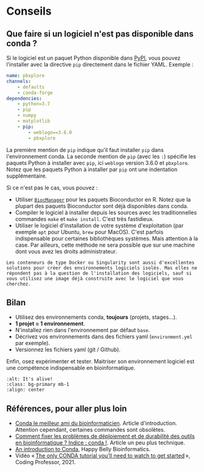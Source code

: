 # Conseils

## Que faire si un logiciel n'est pas disponible dans conda ?

Si le logiciel est un paquet Python disponible dans [PyPI](https://pypi.org/), vous pouvez l'installer avec la directive `pip` directement dans le fichier YAML. Exemple :

```yaml
name: pbxplore
channels:
    - defaults
    - conda-forge
dependencies:
    - python=3.7
    - pip
    - numpy
    - matplotlib
    - pip:
        - weblogo==3.6.0
        - pbxplore
```

La première mention de `pip` indique qu'il faut installer `pip` dans l'environnement conda. La seconde mention de `pip` (avec les `:`) spécifie les paquets Python à installer avec `pip`, ici `weblogo` version 3.6.0 et `pbxplore`. Notez que les paquets Python à installer par `pip` ont une indentation supplémentaire.

Si ce n'est pas le cas, vous pouvez :

- Utiliser [`BiocManager`](https://www.bioconductor.org/install/) pour les paquets Bioconductor en R. Notez que la plupart des paquets Bioconductor sont déjà disponibles dans conda.
- Compiler le logiciel à installer depuis les sources avec les traditionnelles commandes `make` et `make install`. C'est très fastidieux.
- Utiliser le logiciel d'installation de votre système d'exploitation (par exemple `apt` pour Ubuntu, `brew` pour MacOS). C'est parfois indispensable pour certaines bibliothèques systèmes. Mais attention à la case. Par ailleurs, cette méthode ne sera possible que sur une machine dont vous avez les droits administrateur.

```{note}
Les conteneurs de type Docker ou Singularity sont aussi d'excellentes solutions pour créer des environnements logiciels isolés. Mas elles ne répondent pas à la question de l'installation des logiciels, sauf si vous utilisez une image déjà construite avec le logiciel que vous cherchez.
```

## Bilan

- Utilisez des environnements conda, **toujours** (projets, stages...).
- **1 projet = 1 environnement**.
- N'installez rien dans l'environnement par défaut `base`.
- Décrivez vos environnements dans des fichiers yaml (`environment.yml` par exemple).
- Versionnez les fichiers yaml (git / Github).

Enfin, osez expérimenter et tester. Maitriser son environnement logiciel est une compétence indispensable en bioinformatique.

```{image} img/i_s_alive.gif
:alt: It's alive!
:class: bg-primary mb-1
:align: center
```


## Références, pour aller plus loin

- [Conda le meilleur ami du bioinformaticien](https://bioinfo-fr.net/conda-le-meilleur-ami-du-bioinformaticien). Article d'introduction. Attention cependant, certaines commandes sont obsolètes.
- [Comment fixer les problèmes de déploiement et de durabilité des outils en bioinformatique ? Indice : conda !](https://bioinfo-fr.net/comment-fixer-les-problemes-de-deploiement-et-de-durabilite-des-outils-en-bioinformatique). Article un peu plus technique.
- [An introduction to Conda](https://astrobiomike.github.io/unix/conda-intro), Happy Belly Bioinformatics.
- Vidéo « [The only CONDA tutorial you'll need to watch to get started](https://www.youtube.com/watch?v=sDCtY9Z1bqE) », Coding Professor, 2021.
